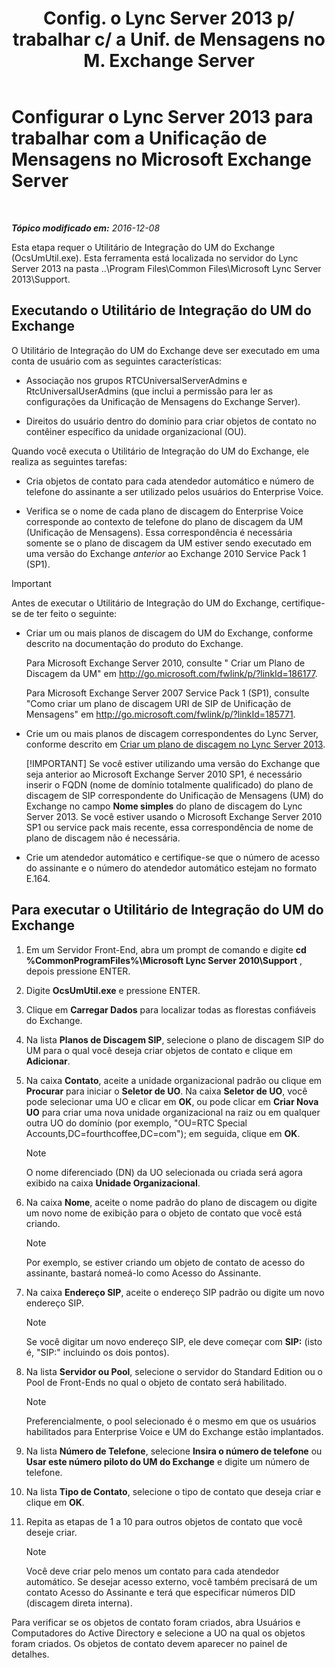 ﻿---
title: "Config. o Lync Server 2013 p/ trabalhar c/ a Unif. de Mensagens no M. Exchange Server"
TOCTitle: Configurar o Lync Server 2013 para trabalhar com a Unificação de Mensagens no Microsoft Exchange Server
ms:assetid: 1098ae4d-f57f-44f3-804e-39889d9fc14e
ms:mtpsurl: https://technet.microsoft.com/pt-br/library/Gg398193(v=OCS.15)
ms:contentKeyID: 49305914
ms.date: 12/10/2016
mtps_version: v=OCS.15
ms.translationtype: HT
---

# Configurar o Lync Server 2013 para trabalhar com a Unificação de Mensagens no Microsoft Exchange Server

 

_**Tópico modificado em:** 2016-12-08_

Esta etapa requer o Utilitário de Integração do UM do Exchange (OcsUmUtil.exe). Esta ferramenta está localizada no servidor do Lync Server 2013 na pasta ..\\Program Files\\Common Files\\Microsoft Lync Server 2013\\Support.

## Executando o Utilitário de Integração do UM do Exchange

O Utilitário de Integração do UM do Exchange deve ser executado em uma conta de usuário com as seguintes características:

  - Associação nos grupos RTCUniversalServerAdmins e RtcUniversalUserAdmins (que inclui a permissão para ler as configurações da Unificação de Mensagens do Exchange Server).

  - Direitos do usuário dentro do domínio para criar objetos de contato no contêiner específico da unidade organizacional (OU).

Quando você executa o Utilitário de Integração do UM do Exchange, ele realiza as seguintes tarefas:

  - Cria objetos de contato para cada atendedor automático e número de telefone do assinante a ser utilizado pelos usuários do Enterprise Voice.

  - Verifica se o nome de cada plano de discagem do Enterprise Voice corresponde ao contexto de telefone do plano de discagem da UM (Unificação de Mensagens). Essa correspondência é necessária somente se o plano de discagem da UM estiver sendo executado em uma versão do Exchange *anterior* ao Exchange 2010 Service Pack 1 (SP1).

> [!IMPORTANT]  
> Antes de executar o Utilitário de Integração do UM do Exchange, certifique-se de ter feito o seguinte:<ul><li><p>Criar um ou mais planos de discagem do UM do Exchange, conforme descrito na documentação do produto do Exchange.</p>
> <p>Para Microsoft Exchange Server 2010, consulte &quot; Criar um Plano de Discagem da UM&quot; em <a href="http://go.microsoft.com/fwlink/p/?linkid=186177">http://go.microsoft.com/fwlink/p/?linkId=186177</a>.</p>
> <p>Para Microsoft Exchange Server 2007 Service Pack 1 (SP1), consulte &quot;Como criar um plano de discagem URI de SIP de Unificação de Mensagens&quot; em <a href="http://go.microsoft.com/fwlink/p/?linkid=185771">http://go.microsoft.com/fwlink/p/?linkId=185771</a>.</p></li><li><p>Crie um ou mais planos de discagem correspondentes do Lync Server, conforme descrito em <a href="lync-server-2013-create-a-dial-plan.md">Criar um plano de discagem no Lync Server 2013</a>.</p>
> [!IMPORTANT]  
> Se você estiver utilizando uma versão do Exchange que seja anterior ao Microsoft Exchange Server 2010 SP1, é necessário inserir o FQDN (nome de domínio totalmente qualificado) do plano de discagem de SIP correspondente do Unificação de Mensagens (UM) do Exchange no campo <strong>Nome simples</strong> do plano de discagem do Lync Server 2013. Se você estiver usando o Microsoft Exchange Server 2010 SP1 ou service pack mais recente, essa correspondência de nome de plano de discagem não é necessária.</li>
> <li><p>Crie um atendedor automático e certifique-se que o número de acesso do assinante e o número do atendedor automático estejam no formato E.164.</p></li></ul>


## Para executar o Utilitário de Integração do UM do Exchange

1.  Em um Servidor Front-End, abra um prompt de comando e digite **cd %CommonProgramFiles%\\Microsoft Lync Server 2010\\Support** , depois pressione ENTER.

2.  Digite **OcsUmUtil.exe** e pressione ENTER.

3.  Clique em **Carregar Dados** para localizar todas as florestas confiáveis do Exchange.

4.  Na lista **Planos de Discagem SIP**, selecione o plano de discagem SIP do UM para o qual você deseja criar objetos de contato e clique em **Adicionar**.

5.  Na caixa **Contato**, aceite a unidade organizacional padrão ou clique em **Procurar** para iniciar o **Seletor de UO**. Na caixa **Seletor de UO**, você pode selecionar uma UO e clicar em **OK**, ou pode clicar em **Criar Nova UO** para criar uma nova unidade organizacional na raiz ou em qualquer outra UO do domínio (por exemplo, "OU=RTC Special Accounts,DC=fourthcoffee,DC=com"); em seguida, clique em **OK**.
    
    > [!NOTE]  
    > O nome diferenciado (DN) da UO selecionada ou criada será agora exibido na caixa <strong>Unidade Organizacional</strong>.

6.  Na caixa **Nome**, aceite o nome padrão do plano de discagem ou digite um novo nome de exibição para o objeto de contato que você está criando.
    
    > [!NOTE]  
    > Por exemplo, se estiver criando um objeto de contato de acesso do assinante, bastará nomeá-lo como Acesso do Assinante.

7.  Na caixa **Endereço SIP**, aceite o endereço SIP padrão ou digite um novo endereço SIP.
    
    > [!NOTE]  
    > Se você digitar um novo endereço SIP, ele deve começar com <strong>SIP:</strong> (isto é, &quot;SIP:&quot; incluindo os dois pontos).

8.  Na lista **Servidor ou Pool**, selecione o servidor do Standard Edition ou o Pool de Front-Ends no qual o objeto de contato será habilitado.
    
    > [!NOTE]  
    > Preferencialmente, o pool selecionado é o mesmo em que os usuários habilitados para Enterprise Voice e UM do Exchange estão implantados.

9.  Na lista **Número de Telefone**, selecione **Insira o número de telefone** ou **Usar este número piloto do UM do Exchange** e digite um número de telefone.

10. Na lista **Tipo de Contato**, selecione o tipo de contato que deseja criar e clique em **OK**.

11. Repita as etapas de 1 a 10 para outros objetos de contato que você deseje criar.
    
    > [!NOTE]  
    > Você deve criar pelo menos um contato para cada atendedor automático. Se desejar acesso externo, você também precisará de um contato Acesso do Assinante e terá que especificar números DID (discagem direta interna).

Para verificar se os objetos de contato foram criados, abra Usuários e Computadores do Active Directory e selecione a UO na qual os objetos foram criados. Os objetos de contato devem aparecer no painel de detalhes.

